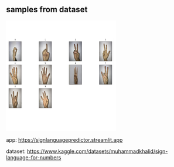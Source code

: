 ## samples from dataset

<img src='sample.png' width='300' height='300'>

app: https://signlanguagepredictor.streamlit.app

dataset: https://www.kaggle.com/datasets/muhammadkhalid/sign-language-for-numbers
